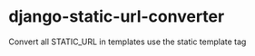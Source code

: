 django-static-url-converter
===========================

Convert all STATIC_URL in templates use the static template tag